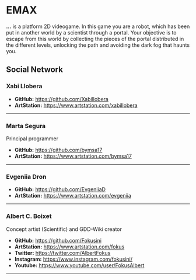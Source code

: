 # EMAX
**...** is a platform 2D videogame. In this game you are a robot, which has been put in another world by a scientist through a portal. Your objective is to escape from this world by collecting the pieces of the portal distributed in the different levels, unlocking the path and avoiding the dark fog that haunts you.



## Social Network
### Xabi Llobera


* **GitHub:** https://github.com/Xabillobera
* **ArtStation:** https://www.artstation.com/xabillobera
***

### Marta Segura
Principal programmer

* **GitHub:** https://github.com/bymsa17
* **ArtStation:** https://www.artstation.com/bymsa17
***

### Evgeniia Dron


* **GitHub:** https://github.com/EvgeniiaD
* **ArtStation:** https://www.artstation.com/evgeniia
***

### Albert C. Boixet
Concept artist (Scientific) and GDD-Wiki creator

* **GitHub:** https://github.com/Fokusini
* **ArtStation:** https://www.artstation.com/fokus
* **Twitter:** https://twitter.com/AlbertFokus
* **Instagram:** https://www.instagram.com/fokusini/
* **Youtube:** https://www.youtube.com/user/FokusAlbert
***
